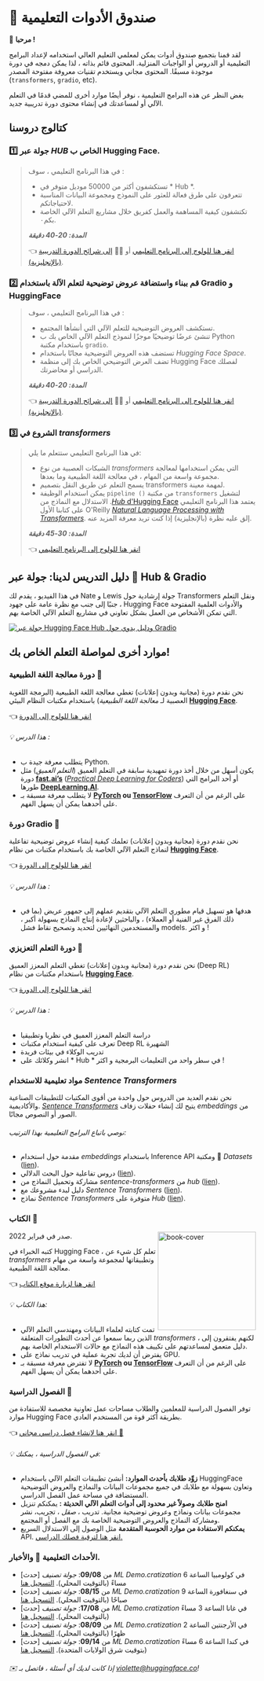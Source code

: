 # 🤗 صندوق الأدوات التعليمية

<aside>

👋 **مرحبا !**

لقد قمنا بتجميع صندوق أدوات يمكن لمعلمي التعليم العالي استخدامه لإعداد البرامج التعليمية أو الدروس أو الواجبات المنزلية. المحتوى قائم بذاته ، لذا يمكن دمجه في دورة موجودة مسبقًا. المحتوى مجاني ويستخدم تقنيات معروفة مفتوحة المصدر (`transformers`, `gradio`, etc).

<!--
من الممكن أيضًا أن تطلب من أحد أعضاء فريق Hugging Face تقديم الدروس في إحدى الدورات التدريبية الخاصة بك عبرمبادرة [*ML demo.cratization tour*](https://www.notion.so/ML-Demo-cratization-tour-with-66847a294abd4e9785e85663f5239652) !
-->

بغض النظر عن هذه البرامج التعليمية ، نوفر أيضًا موارد أخرى للمضي قدمًا في التعلم الآلي أو لمساعدتك في إنشاء محتوى دورة تدريبية جديد.


</aside>

## **كتالوج دروسنا**

### 1️⃣ جولة عبر *HUB* الخاص ب Hugging Face.

> في هذا البرنامج التعليمي ، سوف :
>
> - تستكشفون أكثر من 50000 موديل متوفر في * Hub *.
> - تتعرفون على طرق فعالة للعثور على النموذج ومجموعة البيانات المناسبة لاحتياجاتكم.
> - تكتشفون كيفية المساهمة والعمل كفريق خلال مشاريع التعلم الآلي الخاصة بكم٠.
>
> **_المدة: 20-40 دقيقة_**
>
> 👈 [انقر هنا للولوج إلى البرنامج التعليمي](https://github.com/huggingface/education-toolkit/blob/main/tutorials/AR/01_huggingface-hub-tour.md) أو 👩‍🏫 [إلى شرائح الدورة التدريبية (بالإنجليزية)](https://docs.google.com/presentation/d/1zQqpFTcpNLV7haj2Inw2qKHq8DjfZEaiObW1ZkLvPWM/edit?usp=sharing).

### 2️⃣ قم ببناء واستضافة عروض توضيحية لتعلم الآلة باستخدام Gradio و HuggingFace

> في هذا البرنامج التعليمي ، سوف :
>
> - تستكشف العروض التوضيحية للتعلم الآلي التي أنشأها المجتمع.
> -  تنشئ عرضًا توضيحيًا موجزًا ​​لنموذج التعلم الآلي الخاص بك ب Python باستخدام مكتبة `gradio`.  
> - تستضف هذه العروض التوضيحية مجانًا باستخدام *Hugging Face Space*.
> - تضف العرض التوضيحي الخاص بك إلى منظمة Hugging Face لفصلك الدراسي أو محاضرتك.
>
> **_المدة: 20-40 دقيقة_**
>
> 👈 [انقر هنا للولوج إلى البرنامج التعليمي](https://colab.research.google.com/github/huggingface/education-toolkit/blob/main/tutorials/AR/02_ml-demos-avec-gradio.ipynb) أو 👩‍🏫 [إلى شرائح الدورة التدريبية (بالإنجليزية)](https://docs.google.com/presentation/d/14EU_xjtINXtpidWLnUvfcEpmxN46ORS-PLpwfUf8C1I/edit?usp=sharing).

### 3️⃣ الشروع في *transformers*

> في هذا البرنامج التعليمي ستتعلم ما يلي:
>
> - الشبكات العصبية من نوع *transformers* التي يمكن استخدامها لمعالجة مجموعة واسعة من المهام ، في معالجة اللغة الطبيعية وما بعدها.
> - يسمح التعلم عن طريق النقل بتصميم transformers لمهمة معينة.
> - يمكن استخدام الوظيفة `pipeline ()` من مكتبة `transformers` لتشغيل الاستدلال مع النماذج من
.[*Hub* d'Hugging Face](https://huggingface.co/models)
> يعتمد هذا البرنامج التعليمي على كتابنا الأول O'Reilly *[Natural Language Processing with Transformers](https://transformersbook.com/)*. إلق عليه نظرة (بالإنجليزية) إذا كنت تريد معرفة المزيد عنه.
>
> **_المدة: 30-45 دقيقة_**
>
> 👈 [انقر هنا للولوج إلى البرنامج التعليمي](https://colab.research.google.com/github/huggingface/education-toolkit/blob/main/tutorials/FR/03_d%C3%A9buter-avec-les-transformers.ipynb)

## **دليل التدريس لدينا: جولة عبر 🤗 Hub & Gradio**

في هذا الفيديو ، يقدم لك Nate و Lewis جولة إرشادية حول Transformers ونقل التعلم ، جنبًا إلى جنب مع نظرة عامة على جهود Hugging Face والأدوات العلمية المفتوحة التي تمكن الأشخاص من العمل بشكل تعاوني في مشاريع التعلم الآلي الخاصة بهم.

[![جولة عبر Hugging Face Hub ودليل يدوي حول Gradio](http://img.youtube.com/vi/k8sHYMeDitQ/0.jpg)](http://www.youtube.com/watch?v=k8sHYMeDitQ "[جولة عبر Hugging Face Hub ودليل يدوي حول Gradio")

## **موارد أخرى لمواصلة التعلم الخاص بك!**

### **دورة معالجة اللغة الطبيعية 🤗**

نحن نقدم دورة (مجانية وبدون إعلانات) تغطي معالجة اللغة الطبيعية (البرمجة اللغوية العصبية لـ *معالجة اللغة الطبيعية*) باستخدام مكتبات النظام البيئي **[Hugging Face](https://huggingface.co/)**.

👈 [انقر هنا للولوج إلى الدورة](https://huggingface.co/course/fr/chapter1/1)

<aside>

###### 💡 هذا الدرس :

- يتطلب معرفة جيدة ب Python.
- يكون أسهل من خلال أخذ دورة تمهيدية سابقة في التعلم العميق (*التعلم العميق*) مثل دورة **[fast.ai’s](https://www.fast.ai/)** (*[Practical Deep Learning for Coders](https://course.fast.ai/)*) أو أحد البرامج التي طورها **[DeepLearning.AI](https://www.deeplearning.ai/)**.
- لا يتطلب معرفة مسبقة بـ **[PyTorch](https://pytorch.org/) **ou** [TensorFlow](https://www.tensorflow.org/)** على الرغم من أن التعرف على أحدهما يمكن أن يسهل الفهم.
</aside>

### **دورة Gradio 🤗**

نحن نقدم دورة (مجانية وبدون إعلانات) تعلمك كيفية إنشاء عروض توضيحية تفاعلية لنماذج التعلم الآلي الخاصة بك باستخدام مكتبات من نظام **[Hugging Face](https://huggingface.co/)**.

👈 [انقر هنا للولوج إلى الدورة](https://huggingface.co/course/fr/chapter9/1)

<aside>

###### 💡 هذا الدرس :

- هدفها هو تسهيل قيام مطوري التعلم الآلي بتقديم عملهم إلى جمهور عريض (بما في ذلك الفرق غير الفنية أو العملاء) ، والباحثين لإعادة إنتاج النماذج بسهولة أكبر ، والمستخدمين النهائيين لتحديد وتصحيح نقاط فشل models. و اكثر !
</aside>

### **دورة التعلم التعزيزي 🤗**

نحن نقدم دورة (مجانية وبدون إعلانات) تغطي التعلم المعزز العميق (Deep RL) باستخدام مكتبات من نظام **[Hugging Face](https://huggingface.co/)**.

👈 [انقر هنا للولوج إلى الدورة](https://github.com/huggingface/deep-rl-class)

<aside>

###### 💡 هذا الدرس :

- دراسة التعلم المعزز العميق في نظريا وتطبيقيا
- تعرف على كيفية استخدام مكتبات Deep RL الشهيرة
- تدريب الوكلاء في بيئات فريدة
- انشر وكلائك على * Hub * في سطر واحد من التعليمات البرمجية
و اكثر !
</aside>

### **مواد تعليمية للاستخدام *Sentence Transformers***

نحن نقدم العديد من الدروس حول واحدة من أقوى المكتبات للتطبيقات الصناعية والأكاديمية. [*Sentence Transformers*](https://huggingface.co/sentence-transformers) يتيح لك إنشاء حفلات زفاف *embeddings* من الصور أو النصوص مجانًا.

<aside>

###### نوصي باتباع البرامج التعليمية بهذا الترتيب:

- مقدمة حول استخدام *embeddings* باستخدام Inference API ومكتبة 🤗 *Datasets* ([lien](https://t.co/gcqqilyJYn)).
- دروس تفاعلية حول البحث الدلالي ([lien](https://t.co/lboHZKmygR)).
- مشاركة وتحميل النماذج من *sentence-transformers* من *hub* ([lien](https://www.sbert.net/docs/hugging_face.html)).
- دليل لبدء مشروعك مع *Sentence Transformers* ([lien](https://t.co/BDTP6XoATu)).
- نماذج *Sentence Transformers* متوفرة على *Hub* ([lien](https://huggingface.co/sentence-transformers)).


### **الكتاب 🤗**
<div>
   <img alt="book-cover" height=200 src="../../images/book_cover.jpg" id="book-cover" align="right" />
</div>

صدر في فبراير 2022.

كتبه الخبراء في Hugging Face ، تعلم كل شيء عن *transformers* وتطبيقاتها لمجموعة واسعة من مهام معالجة اللغة الطبيعية.

👈 [انقر هنا لزيارة موقع الكتاب](https://transformersbook.com/)


<aside>

###### 💡 هذا الكتاب:

- تمت كتابته لعلماء البيانات ومهندسي التعلم الآلي الذين ربما سمعوا عن أحدث التطورات المتعلقة *transformers* ، لكنهم يفتقرون إلى دليل متعمق لمساعدتهم على تكييف هذه النماذج مع حالات الاستخدام الخاصة بهم.
- يفترض أن لديك تجربة عملية في تدريب نماذج على GPU.
- لا تفترض معرفة مسبقة بـ **[PyTorch](https://pytorch.org/) **ou** [TensorFlow](https://www.tensorflow.org/)** على الرغم من أن التعرف على أحدهما يمكن أن يسهل الفهم.


### **الفصول الدراسية 🤗**

توفر الفصول الدراسية للمعلمين والطلاب مساحات عمل تعاونية مخصصة للاستفادة من موارد Hugging Face بطريقة أكثر قوة من المستخدم العادي.

👈 [انقر هنا لإنشاء فصل دراسي مجاني 🤗](https://huggingface.co/classrooms)

<aside>

###### 💡 في الفصول الدراسية ، يمكنك:

- **زوِّد طلابك بأحدث الموارد:** أنشئ تطبيقات التعلم الآلي باستخدام HuggingFace وتعاون بسهولة مع طلابك في جميع مجموعات البيانات والنماذج والعروض التوضيحية المستضافة في مساحة عمل الفصل الدراسي.
- **امنح طلابك وصولاً غير محدود إلى أدوات التعلم الآلي الحديثة :** يمكنكم تنزيل مجموعات بيانات ونماذج وعروض توضيحية مجانية. تدريب ، *صقل* ، تجريب، نشر ومشاركة النماذج والعروض التوضيحية الخاصة بك مع الفصل أو المجتمع.
- **يمكنكم الاستفادة من موارد الحوسبة المتقدمة** مثل الوصول إلى الاستدلال السريع API. [انقر هنا لترقية فصلك الدراسي.](https://docs.google.com/forms/d/e/1FAIpQLSfQ22dZHmsh-vHpjboLwcyMJvEC5kpKX8k9N_ihM_lyGgcXHA/viewform)

</aside>

### **الأحداث التعليمية 🤗 والأخبار.**

- [حدث] من **09/08**: *جولة تصنيف ML Demo.cratization* في كولومبيا الساعة 6 مساءً (بالتوقيت المحلي). [التسجيل هنا](https://docs.google.com/forms/d/e/1FAIpQLScmQHvi_qN790MEao1hFgZbfnGZ32sdTuT_12T6Uud1hd50Jw/viewform?usp=sf_link)
- [حدث] من **08/15**: *جولة تصنيف ML Demo.cratization* في سنغافورة الساعة 9 صباحًا (بالتوقيت المحلي). [التسجيل هنا](https://docs.google.com/forms/d/e/1FAIpQLSflZx4zbzlIwCHlyOptS_bBps7g2oeYbte56117_8Ohrv6v5Q/viewform?usp=sf_link)
- [حدث] من **17/08**: *جولة تصنيف ML Demo.cratization* في غانا الساعة 3 مساءً (بالتوقيت المحلي). [التسجيل هنا](https://docs.google.com/forms/d/e/1FAIpQLSdU_M_Om7kZHjtisFTcH88TcfTn8pACeqPUXPyJglSTTUDhfQ/viewform?usp=sf_link)
- [حدث] من **08/09**: *جولة تصنيف ML Demo.cratization* في الأرجنتين الساعة 2 ظهرًا (بالتوقيت المحلي). [التسجيل هنا](https://docs.google.com/forms/d/e/1FAIpQLSfeD1C5W_YQxrGAm1pPHpccglqimm-Ot56RZwW-WQHWUOjxPA/viewform?usp=sf_link)
- [حدث] من **09/14**: *جولة تصنيف ML Demo.cratization* في كندا الساعة 6 مساءً (بتوقيت شرق الولايات المتحدة). [التسجيل هنا](https://docs.google.com/forms/d/e/1FAIpQLSeEBSBVLQGsGJkW2suo3FYexvlkelurcweA2sSLMFTUTBy3Og/viewform?usp=sf_link)


<aside>

###### ✉️ إذا كانت لديك أي أسئلة ، فاتصل بـ violette@huggingface.co!

</aside>